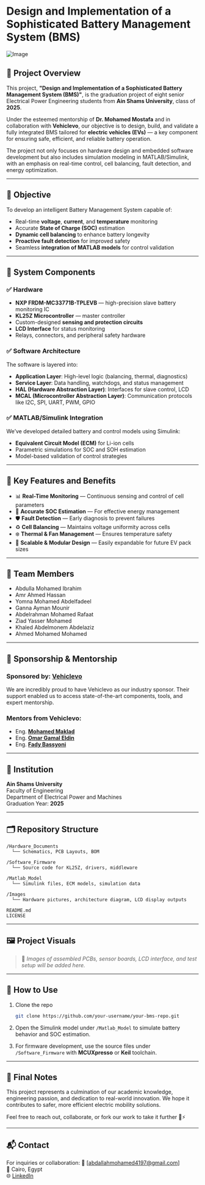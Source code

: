 # Design and Implementation of a Sophisticated Battery Management System (BMS)

![Image](https://github.com/user-attachments/assets/b7d20004-bb00-4500-b7d7-fc145cfc3571)

## 🚀 Project Overview

This project, **"Design and Implementation of a Sophisticated Battery Management System (BMS)"**, is the graduation project of eight senior Electrical Power Engineering students from **Ain Shams University**, class of **2025**. 

Under the esteemed mentorship of **Dr. Mohamed Mostafa** and in collaboration with **Vehiclevo**, our objective is to design, build, and validate a fully integrated BMS tailored for **electric vehicles (EVs)** — a key component for ensuring safe, efficient, and reliable battery operation.

The project not only focuses on hardware design and embedded software development but also includes simulation modeling in MATLAB/Simulink, with an emphasis on real-time control, cell balancing, fault detection, and energy optimization.

---

## 🧠 Objective

To develop an intelligent Battery Management System capable of:
- Real-time **voltage**, **current**, and **temperature** monitoring
- Accurate **State of Charge (SOC)** estimation
- **Dynamic cell balancing** to enhance battery longevity
- **Proactive fault detection** for improved safety
- Seamless **integration of MATLAB models** for control validation

---

## 🧩 System Components

### ✅ Hardware
- **NXP FRDM-MC33771B-TPLEVB** — high-precision slave battery monitoring IC
- **KL25Z Microcontroller** — master controller
- Custom-designed **sensing and protection circuits**
- **LCD Interface** for status monitoring
- Relays, connectors, and peripheral safety hardware

### ✅ Software Architecture
The software is layered into:
- **Application Layer**: High-level logic (balancing, thermal, diagnostics)
- **Service Layer**: Data handling, watchdogs, and status management
- **HAL (Hardware Abstraction Layer)**: Interfaces for slave control, LCD
- **MCAL (Microcontroller Abstraction Layer)**: Communication protocols like I2C, SPI, UART, PWM, GPIO

### ✅ MATLAB/Simulink Integration
We’ve developed detailed battery and control models using Simulink:
- **Equivalent Circuit Model (ECM)** for Li-ion cells
- Parametric simulations for SOC and SOH estimation
- Model-based validation of control strategies

---

## 🎯 Key Features and Benefits

- 📊 **Real-Time Monitoring** — Continuous sensing and control of cell parameters
- 🔋 **Accurate SOC Estimation** — For effective energy management
- 🛡️ **Fault Detection** — Early diagnosis to prevent failures
- ♻️ **Cell Balancing** — Maintains voltage uniformity across cells
- ❄️ **Thermal & Fan Management** — Ensures temperature safety
- 🧪 **Scalable & Modular Design** — Easily expandable for future EV pack sizes

---

## 👥 Team Members

- Abdulla Mohamed Ibrahim
- Amr Ahmed Hassan
- Yomna Mohamed Abdelfadeel
- Ganna Ayman Mounir
- Abdelrahman Mohamed Rafaat
- Ziad Yasser Mohamed
- Khaled Abdelmonem Abdelaziz
- Ahmed Mohamed Mohamed

---

## 🤝 Sponsorship & Mentorship

### Sponsored by: [**Vehiclevo**](https://www.linkedin.com/company/vehiclevo/posts/?feedView=all)  
We are incredibly proud to have Vehiclevo as our industry sponsor. Their support enabled us to access state-of-the-art components, tools, and expert mentorship.

### Mentors from Vehiclevo:
- Eng. [**Mohamed Maklad**](https://www.linkedin.com/in/mohamed-maklad-1a4350100/)
- Eng. [**Omar Gamal Eldin**](https://www.linkedin.com/in/omar-gamal-4780b0181/)
- Eng. [**Fady Bassyoni**](https://www.linkedin.com/in/fadybassiouni/)

---

## 🏫 Institution

**Ain Shams University**  
Faculty of Engineering  
Department of Electrical Power and Machines  
Graduation Year: **2025**

---

## 🗂️ Repository Structure

```
/Hardware_Documents
  └── Schematics, PCB Layouts, BOM

/Software_Firmware
  └── Source code for KL25Z, drivers, middleware

/Matlab_Model
  └── Simulink files, ECM models, simulation data

/Images
  └── Hardware pictures, architecture diagram, LCD display outputs

README.md
LICENSE
```

---

## 🖼️ Project Visuals

> 📸 *Images of assembled PCBs, sensor boards, LCD interface, and test setup will be added here.*

---

## 📎 How to Use

1. Clone the repo  
   ```bash
   git clone https://github.com/your-username/your-bms-repo.git
   ```

2. Open the Simulink model under `/Matlab_Model` to simulate battery behavior and SOC estimation.

3. For firmware development, use the source files under `/Software_Firmware` with **MCUXpresso** or **Keil** toolchain.

---

## 📢 Final Notes

This project represents a culmination of our academic knowledge, engineering passion, and dedication to real-world innovation. We hope it contributes to safer, more efficient electric mobility solutions.

Feel free to reach out, collaborate, or fork our work to take it further 🚗⚡

---

## 📬 Contact

For inquiries or collaboration:
📧 [abdallahmohamed4197@gmail.com]  
📍 Cairo, Egypt  
🌐 [LinkedIn](https://www.linkedin.com/in/abdullah-mohamed2002/)
